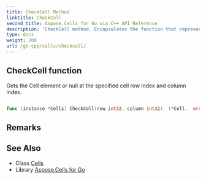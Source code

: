 ```yaml
---
title: CheckCell Method 
linktitle: CheckCell
second_title: Aspose.Cells for Go via C++ API Reference
description: 'CheckCell method. Encapsulates the function that represents checkcell in Go.'
type: docs
weight: 200
url: /go-cpp/cells/checkcell/
---
```


## CheckCell function

Gets the Cell element or null at the specified cell row index and column index.

```go

func (instance *Cells) CheckCell(row int32, column int32)  (*Cell,  error) 

```

## Remarks


## See Also

* Class [Cells](../)
* Library [Aspose.Cells for Go](../../)
